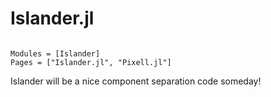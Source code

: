 # Islander.jl

```@index
```

```@autodocs
Modules = [Islander]
Pages = ["Islander.jl", "Pixell.jl"]
```

Islander will be a nice component separation code someday!
